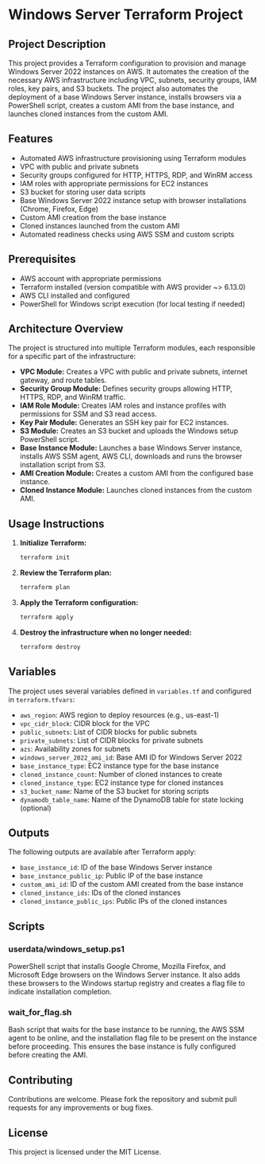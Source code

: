 # Windows Server Terraform Project

## Project Description
This project provides a Terraform configuration to provision and manage Windows Server 2022 instances on AWS. It automates the creation of the necessary AWS infrastructure including VPC, subnets, security groups, IAM roles, key pairs, and S3 buckets. The project also automates the deployment of a base Windows Server instance, installs browsers via a PowerShell script, creates a custom AMI from the base instance, and launches cloned instances from the custom AMI.

## Features
- Automated AWS infrastructure provisioning using Terraform modules
- VPC with public and private subnets
- Security groups configured for HTTP, HTTPS, RDP, and WinRM access
- IAM roles with appropriate permissions for EC2 instances
- S3 bucket for storing user data scripts
- Base Windows Server 2022 instance setup with browser installations (Chrome, Firefox, Edge)
- Custom AMI creation from the base instance
- Cloned instances launched from the custom AMI
- Automated readiness checks using AWS SSM and custom scripts

## Prerequisites
- AWS account with appropriate permissions
- Terraform installed (version compatible with AWS provider ~> 6.13.0)
- AWS CLI installed and configured
- PowerShell for Windows script execution (for local testing if needed)

## Architecture Overview
The project is structured into multiple Terraform modules, each responsible for a specific part of the infrastructure:

- **VPC Module:** Creates a VPC with public and private subnets, internet gateway, and route tables.
- **Security Group Module:** Defines security groups allowing HTTP, HTTPS, RDP, and WinRM traffic.
- **IAM Role Module:** Creates IAM roles and instance profiles with permissions for SSM and S3 read access.
- **Key Pair Module:** Generates an SSH key pair for EC2 instances.
- **S3 Module:** Creates an S3 bucket and uploads the Windows setup PowerShell script.
- **Base Instance Module:** Launches a base Windows Server instance, installs AWS SSM agent, AWS CLI, downloads and runs the browser installation script from S3.
- **AMI Creation Module:** Creates a custom AMI from the configured base instance.
- **Cloned Instance Module:** Launches cloned instances from the custom AMI.

## Usage Instructions

1. **Initialize Terraform:**
   ```bash
   terraform init
   ```

2. **Review the Terraform plan:**
   ```bash
   terraform plan
   ```

3. **Apply the Terraform configuration:**
   ```bash
   terraform apply
   ```

4. **Destroy the infrastructure when no longer needed:**
   ```bash
   terraform destroy
   ```

## Variables
The project uses several variables defined in `variables.tf` and configured in `terraform.tfvars`:

- `aws_region`: AWS region to deploy resources (e.g., us-east-1)
- `vpc_cidr_block`: CIDR block for the VPC
- `public_subnets`: List of CIDR blocks for public subnets
- `private_subnets`: List of CIDR blocks for private subnets
- `azs`: Availability zones for subnets
- `windows_server_2022_ami_id`: Base AMI ID for Windows Server 2022
- `base_instance_type`: EC2 instance type for the base instance
- `cloned_instance_count`: Number of cloned instances to create
- `cloned_instance_type`: EC2 instance type for cloned instances
- `s3_bucket_name`: Name of the S3 bucket for storing scripts
- `dynamodb_table_name`: Name of the DynamoDB table for state locking (optional)

## Outputs
The following outputs are available after Terraform apply:

- `base_instance_id`: ID of the base Windows Server instance
- `base_instance_public_ip`: Public IP of the base instance
- `custom_ami_id`: ID of the custom AMI created from the base instance
- `cloned_instance_ids`: IDs of the cloned instances
- `cloned_instance_public_ips`: Public IPs of the cloned instances

## Scripts

### userdata/windows_setup.ps1
PowerShell script that installs Google Chrome, Mozilla Firefox, and Microsoft Edge browsers on the Windows Server instance. It also adds these browsers to the Windows startup registry and creates a flag file to indicate installation completion.

### wait_for_flag.sh
Bash script that waits for the base instance to be running, the AWS SSM agent to be online, and the installation flag file to be present on the instance before proceeding. This ensures the base instance is fully configured before creating the AMI.

## Contributing
Contributions are welcome. Please fork the repository and submit pull requests for any improvements or bug fixes.

## License
This project is licensed under the MIT License.
